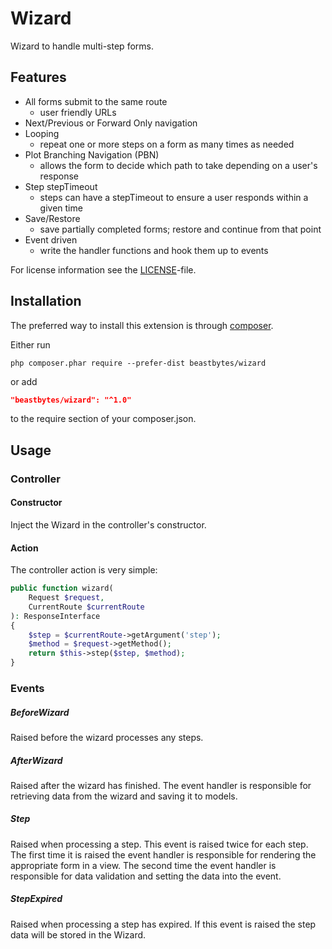 # Wizard
Wizard to handle multi-step forms.

## Features

- All forms submit to the same route
  - user friendly URLs
- Next/Previous or Forward Only navigation
- Looping
  - repeat one or more steps on a form as many times as needed
- Plot Branching Navigation (PBN)
  - allows the form to decide which path to take depending on a user's response
- Step stepTimeout
  - steps can have a stepTimeout to ensure a user responds within a given time
- Save/Restore
  - save partially completed forms; restore and continue from that point
- Event driven
  - write the handler functions and hook them up to events

For license information see the [LICENSE](LICENSE.md)-file.

## Installation

The preferred way to install this extension is through [composer](http://getcomposer.org/download/).

Either run

```
php composer.phar require --prefer-dist beastbytes/wizard
```

or add

```json
"beastbytes/wizard": "^1.0"
```

to the require section of your composer.json.

## Usage
### Controller
#### Constructor
Inject the Wizard in the controller's constructor.

#### Action
The controller action is very simple:
```php
public function wizard(
    Request $request,
    CurrentRoute $currentRoute
): ResponseInterface
{
    $step = $currentRoute->getArgument('step');
    $method = $request->getMethod();
    return $this->step($step, $method);
}
```

### Events
##### BeforeWizard
Raised before the wizard processes any steps.

##### AfterWizard
Raised after the wizard has finished. The event handler is responsible for retrieving data from the wizard and 
saving it to models.

##### Step
Raised when processing a step. This event is raised twice for each step. The first time it is raised the event
handler is responsible for rendering the appropriate form in a view. The second time the event handler is 
responsible for data validation and setting the data into the event.

##### StepExpired
Raised when processing a step has expired. If this event is raised the step data will be stored in the Wizard.
